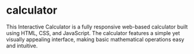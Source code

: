 # calculator
This Interactive Calculator is a fully responsive web-based calculator built using HTML, CSS, and JavaScript. The calculator features a simple yet visually appealing interface, making basic mathematical operations easy and intuitive. 
